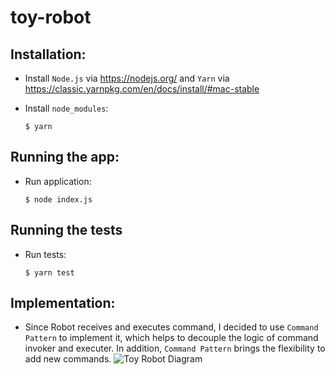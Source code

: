 # toy-robot

## Installation:

- Install `Node.js` via https://nodejs.org/ and `Yarn` via https://classic.yarnpkg.com/en/docs/install/#mac-stable

- Install `node_modules`:

   `$ yarn`

## Running the app:

- Run application:

   `$ node index.js `

## Running the tests

- Run tests:

   `$ yarn test`


## Implementation:
- Since Robot receives and executes command, I decided to use `Command Pattern` to implement it, which helps to decouple the logic of command invoker and executer. In addition, `Command Pattern` brings the flexibility to add new commands.
![Toy Robot Diagram](https://josh-zhu-assets.s3.amazonaws.com/Toy+Robot+Diagram.png)


